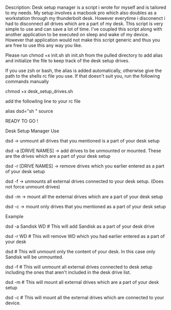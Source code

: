 Description: Desk setup manager is a script i wrote for myself and is tailored to my needs. My setup involves a macbook pro which also doubles as a workstation through my thunderbolt desk. However everytime i disconenct i had to disconnect all drives which are a part of my desk. This script is very simple to use and can save a lot of time. I've coupled this script along with another application to be executed on sleep and wake of my device. However that application would not make this script generic and thus you are free to use this any way you like.

Please run 
chmod +x init.sh
sh init.sh 
from the pulled directory to add alias and initialize the file to keep track of the desk setup drives.

If you use zsh or bash, the alias is added automatically, otherwise give the path to the shells rc file you use.
If that doesn't suit you, run the following commands manually

chmod +x desk_setup_drives.sh

add the followling line to your rc file

alias dsd="sh <path to desk_setup_drives.sh>"
source <rc file>

READY TO GO !

Desk Setup Manager
Use

dsd -> unmount all drives that you mentioned is a part of your desk setup

dsd -a [DRIVE NAMES] -> add drives to be unmounted or mounted. These are the drives which are a part of your desk setup

dsd -r [DRIVE NAMES] -> remove drives which you earlier entered as a part of your desk setup

dsd -f -> unmounts all external drives connected to your desk setup. (Does not force unmount drives)

dsd -m -> mount all the external drives which are a part of your desk setup

dsd -c -> mount only drives that you mentioned as a part of your desk setup


Example

dsd -a Sandisk WD # This will add Sandisk as a part of your desk drive

dsd -r WD # This will remove WD which you had earlier entered as a part of your desk

dsd # This will unmount only the content of your desk. In this case only Sandisk will be unmounted.

dsd -f # This will unmount all external drives connected to desk setup including the ones that aren't included in the desk drive list.

dsd -m # This will mount all external drives which are a part of your desk setup

dsd -c # This will mount all the external drives which are connected to your device.
